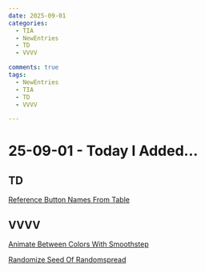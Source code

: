 ```yaml
---
date: 2025-09-01
categories:
  - TIA
  - NewEntries
  - TD
  - VVVV

comments: true
tags:
  - NewEntries
  - TIA
  - TD
  - VVVV

---
```

# 25-09-01 - Today I Added...

## TD

[Reference Button Names From Table](../../TD/UI/ReferenceButtonNamesFromTable.md)

## VVVV
[Animate Between Colors With Smoothstep](../../VVVV/Animations/AnimateBetweenColorsSmoothstep.md)

[Randomize Seed Of Randomspread](../../VVVV/Animations/RandomizeSeedRandomSpread.md)

